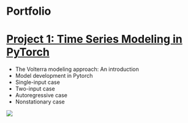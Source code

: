 # Portfolio

# [Project 1: Time Series Modeling in PyTorch](https://github.com/bchenley/Portfolio)
* The Volterra modeling approach: An introduction
* Model development in Pytorch
* Single-input case
* Two-input case
* Autoregressive case
* Nonstationary case

![](https://github.com/bchenley/Portfolio/blob/main/images/lvn_1input_1output.jpg)
